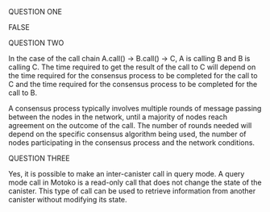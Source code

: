 QUESTION ONE

FALSE


QUESTION TWO

In the case of the call chain A.call() -> B.call() -> C, A is calling B and B is calling C. The time required to get the result of the call to C will depend on the time required for the consensus process to be completed for the call to C and the time required for the consensus process to be completed for the call to B.

A consensus process typically involves multiple rounds of message passing between the nodes in the network, until a majority of nodes reach agreement on the outcome of the call. The number of rounds needed will depend on the specific consensus algorithm being used, the number of nodes participating in the consensus process and the network conditions.


QUESTION THREE

Yes, it is possible to make an inter-canister call in query mode. A query mode call in Motoko is a read-only call that does not change the state of the canister. This type of call can be used to retrieve information from another canister without modifying its state.